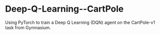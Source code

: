 # Deep-Q-Learning--CartPole
Using PyTorch to train a Deep Q Learning (DQN) agent on the CartPole-v1 task from Gymnasium.

